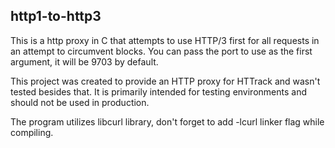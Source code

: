 ## http1-to-http3
This is a http proxy in C that attempts to use HTTP/3 first for all requests in an attempt to circumvent blocks. You can pass the port to use as the first argument, it will be 9703 by default.

This project was created to provide an HTTP proxy for HTTrack and wasn't tested besides that. It is primarily intended for testing environments and should not be used in production.

The program utilizes libcurl library, don't forget to add -lcurl linker flag while compiling.